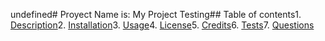 undefined# Proyect Name is: <a name="title">My Project Testing</a>## Table of contents1. [Description](#description)2. [Installation](#installation)3. [Usage](#usage)4. [License](#license)5. [Credits](#credits)6. [Tests](#tests)7. [Questions](#questions)